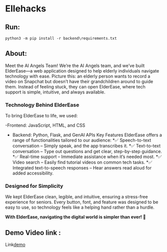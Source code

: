# Ellehacks
## Run:
```
python3 -m pip install -r backend\requirements.txt
```
## About:
Meet the AI Angels Team!
We’re the AI Angels team, and we’ve built ElderEase—a web application designed to help elderly individuals navigate technology with ease. Picture this: an elderly person wants to record a video on Snapchat but doesn’t have their grandchildren around to guide them. Instead of feeling stuck, they can open ElderEase, where tech support is simple, intuitive, and always available.

### Technology Behind ElderEase
To bring ElderEase to life, we used:

-Frontend: JavaScript, HTML, and CSS
- Backend: Python, Flask, and GenAI APIs
Key Features
ElderEase offers a range of functionalities tailored to our audience:
*✅ Speech-to-text conversation – Simply speak, and the app transcribes it.
*✅ Text-to-text conversation – Type out questions and get clear, step-by-step guidance.
*✅ Real-time support – Immediate assistance when it’s needed most.
*✅ Video search – Easily find tutorial videos on common tech tasks.
*✅ Integrated text-to-speech responses – Hear answers read aloud for added accessibility.

### Designed for Simplicity
We kept ElderEase clean, legible, and intuitive, ensuring a stress-free experience for seniors. Every button, font, and feature was designed to be easy to use, so technology feels like a helping hand rather than a hurdle.

__With ElderEase, navigating the digital world is simpler than ever! 🌟__


## Demo Video link : 
Link[demo](https://youtu.be/WDxFVfc1LTM) 


